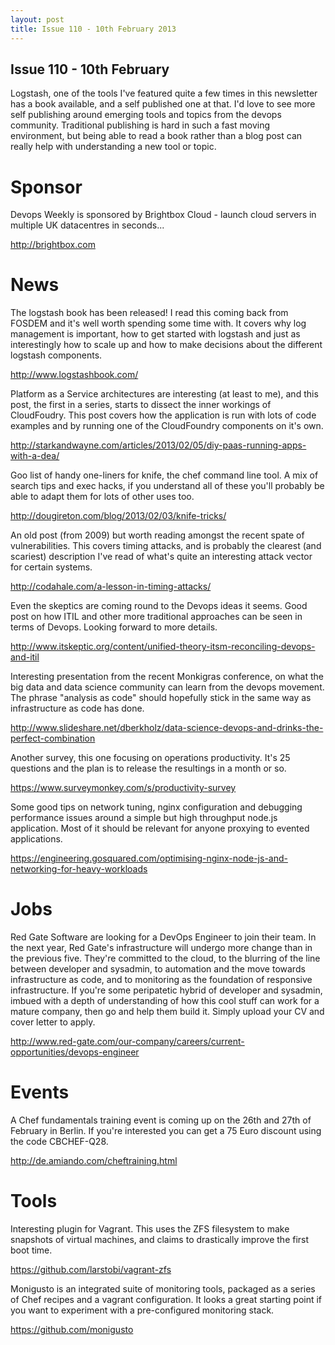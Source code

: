 ```yaml
---
layout: post
title: Issue 110 - 10th February 2013
---
```


## Issue 110 - 10th February

Logstash, one of the tools I've featured quite a few times in this newsletter has a book available, and a self published one at that. I'd love to see more self publishing around emerging tools and topics from the devops community. Traditional publishing is hard in such a fast moving environment, but being able to read a book rather than a blog post can really help with understanding a new tool or topic.


Sponsor
======

Devops Weekly is sponsored by Brightbox Cloud - launch cloud servers in multiple UK datacentres in seconds...

http://brightbox.com


News
====

The logstash book has been released! I read this coming back from FOSDEM and it's well worth spending some time with. It covers why log management is important, how to get started with logstash and just as interestingly how to scale up and how to make decisions about the different logstash components.

http://www.logstashbook.com/


Platform as a Service architectures are interesting (at least to me), and this post, the first in a series, starts to dissect the inner workings of CloudFoudry. This post covers how the application is run with lots of code examples and by running one of the CloudFoundry components on it's own.

http://starkandwayne.com/articles/2013/02/05/diy-paas-running-apps-with-a-dea/


Goo list of handy one-liners for knife, the chef command line tool. A mix of search tips and exec hacks, if you understand all of these you'll probably be able to adapt them for lots of other uses too.

http://dougireton.com/blog/2013/02/03/knife-tricks/


An old post (from 2009) but worth reading amongst the recent spate of vulnerabilities. This covers timing attacks, and is probably the clearest (and scariest) description I've read of what's quite an interesting attack vector for certain systems.

http://codahale.com/a-lesson-in-timing-attacks/


Even the skeptics are coming round to the Devops ideas it seems. Good post on how ITIL and other more traditional approaches can be seen in terms of Devops. Looking forward to more details.

http://www.itskeptic.org/content/unified-theory-itsm-reconciling-devops-and-itil


Interesting presentation from the recent Monkigras conference, on what the big data and data science community can learn from the devops movement. The phrase "analysis as code" should hopefully stick in the same way as infrastructure as code has done.

http://www.slideshare.net/dberkholz/data-science-devops-and-drinks-the-perfect-combination


Another survey, this one focusing on operations productivity. It's 25 questions and the plan is to release the resultings in a month or so.

https://www.surveymonkey.com/s/productivity-survey


Some good tips on network tuning, nginx configuration and debugging performance issues around a simple but high throughput node.js application. Most of it should be relevant for anyone proxying to evented applications.

https://engineering.gosquared.com/optimising-nginx-node-js-and-networking-for-heavy-workloads


Jobs
====

Red Gate Software are looking for a DevOps Engineer to join their team. In the next year, Red Gate's infrastructure will undergo more change than in the previous five. They're committed to the cloud, to the blurring of the line between developer and sysadmin, to automation and the move towards infrastructure as code, and to monitoring as the foundation of responsive infrastructure. If you're some peripatetic hybrid of developer and sysadmin, imbued with a depth of understanding of how this cool stuff can work for a mature company, then go and help them build it. Simply upload your CV and cover letter to apply.

http://www.red-gate.com/our-company/careers/current-opportunities/devops-engineer


Events
=====

A Chef fundamentals training event is coming up on the 26th and 27th of February in Berlin. If you're interested you can get a 75 Euro discount using the code CBCHEF-Q28.

http://de.amiando.com/cheftraining.html


Tools
====

Interesting plugin for Vagrant. This uses the ZFS filesystem to make snapshots of virtual machines, and claims to drastically improve the first boot time.

https://github.com/larstobi/vagrant-zfs


Monigusto is an integrated suite of monitoring tools, packaged as a series of Chef recipes and a vagrant configuration. It looks a great starting point if you want to experiment with a pre-configured monitoring stack.

https://github.com/monigusto

